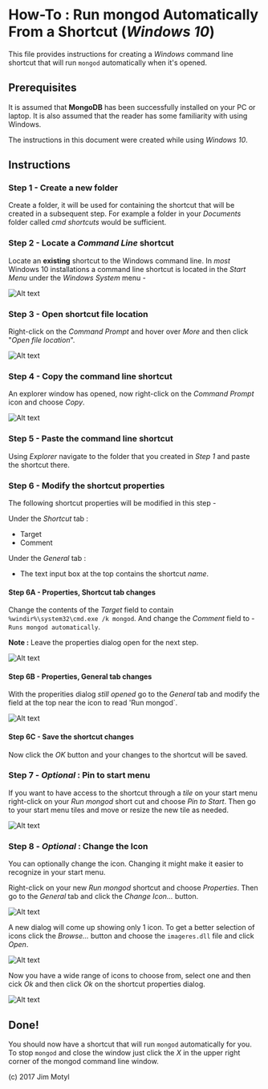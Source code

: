 # How-To : Run **mongod** Automatically From a Shortcut (*Windows 10*)

This file provides instructions for creating a *Windows* command line shortcut that will run `mongod` automatically when it's opened.

## Prerequisites

It is assumed that **MongoDB** has been successfully installed on your PC or laptop. It is also assumed that the reader has some familiarity with using Windows. 

The instructions in this document were created while using *Windows 10*.

## Instructions

### Step 1 - Create a new folder

Create a folder, it will be used for containing the shortcut that will be created in a subsequent step. For example a folder in your *Documents* folder called *cmd shortcuts* would be sufficient.

### Step 2 - Locate a *Command Line* shortcut

Locate an **existing** shortcut to the Windows command line. In *most* Windows 10 installations a command line shortcut is located in the *Start Menu* under the *Windows System* menu - 

![Alt text](./mdimg/step-2.png "Step 2")

### Step 3 - Open shortcut file location

Right-click on the *Command Prompt* and hover over *More* and then click "*Open file location*".

![Alt text](./mdimg/step-3.png "Step 3")

### Step 4 - Copy the command line shortcut

An explorer window has opened, now right-click on the *Command Prompt* icon and choose *Copy*.

![Alt text](./mdimg/step-4.png "Step 4")

### Step 5 - Paste the command line shortcut

Using *Explorer* navigate to the folder that you created in *Step 1* and paste the shortcut there.

### Step 6 - Modify the shortcut properties

The following shortcut properties will be modified in this step - 

Under the *Shortcut* tab :
* Target
* Comment

Under the *General* tab :
* The text input box at the top contains the shortcut *name*.

#### Step 6A - Properties, Shortcut tab changes

Change the contents of the *Target* field to contain `%windir%\system32\cmd.exe /k mongod`. And change the *Comment* field to - `Runs mongod automatically`.

**Note :** Leave the properties dialog open for the next step.

![Alt text](./mdimg/step-6a.png "Step 6A")

#### Step 6B - Properties, General tab changes

With the properities dialog *still opened* go to the *General* tab and modify the field at the top near the icon to read 'Run mongod`.

![Alt text](./mdimg/step-6b.png "Step 6B")

#### Step 6C - Save the shortcut changes

Now click the *OK* button and your changes to the shortcut will be saved. 

### Step 7 - *Optional* : Pin to start menu

If you want to have access to the shortcut through a *tile* on your start menu right-click on your *Run mongod* short cut and choose *Pin to Start*. Then go to your start menu tiles and move or resize the new tile as needed.

![Alt text](./mdimg/step-7.png "Step 7")

### Step 8 - *Optional* : Change the Icon

You can optionally change the icon. Changing it might make it easier to recognize in your start menu.

Right-click on your new *Run mongod* shortcut and choose *Properties*. Then go to the *General* tab and click the *Change Icon...* button.

![Alt text](./mdimg/step-8-1.png "Step 8-1")

A new dialog will come up showing only 1 icon. To get a better selection of icons click the *Browse...* button and choose the `imageres.dll` file and click *Open*.

![Alt text](./mdimg/step-8-2.png "Step 8-2")

Now you have a wide range of icons to choose from, select one and then cick *Ok* and then click *Ok* on the shortcut properties dialog.

![Alt text](./mdimg/step-8-3.png "Step 8-3")

## Done!

You should now have a shortcut that will run `mongod` automatically for you. To stop `mongod` and close the window just click the *X* in the upper right corner of the mongod command line window.

(c) 2017 Jim Motyl

